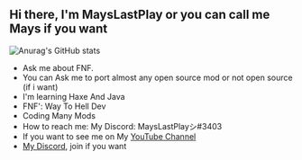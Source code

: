 ## Hi there, I'm MaysLastPlay or you can call me Mays if you want

![Anurag's GitHub stats](https://github-readme-stats.vercel.app/api?username=MaysLastPlayGithub&show_icons=true&theme=minimal)

- Ask me about FNF. 
- You can Ask me to port almost any open source mod or not open source (if i want)
- I'm learning Haxe And Java
- FNF': Way To Hell Dev
- Coding Many Mods 
- How to reach me: My Discord: MaysLastPlayシ#3403 
- If you want to see me on My [YouTube Channel](https://youtube.com/c/MaysLastPlay0)
- [My Discord](https://discord.gg/UeKQMrzKas), join if you want

